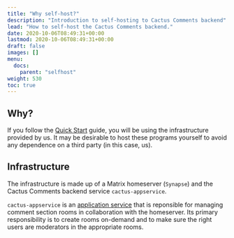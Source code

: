 ```yaml
---
title: "Why self-host?"
description: "Introduction to self-hosting to Cactus Comments backend"
lead: "How to self-host the Cactus Comments backend."
date: 2020-10-06T08:49:31+00:00
lastmod: 2020-10-06T08:49:31+00:00
draft: false
images: []
menu:
  docs:
    parent: "selfhost"
weight: 530
toc: true
---
```



## Why?

If you follow the [Quick Start](../../getting-started/quick-start) guide, you
will be using the infrastructure provided by us. It may be desirable to host
these programs yourself to avoid any dependence on a third party (in this case,
us).


## Infrastructure

The infrastructure is made up of a Matrix homeserver (`Synapse`) and the Cactus
Comments backend service `cactus-appservice`.

`cactus-appservice` is an [application
service](https://www.matrix.org/docs/guides/application-services) that is
reponsible for managing comment section rooms in collaboration with the
homeserver. Its primary responsibility is to create rooms on-demand and to make
sure the right users are moderators in the appropriate rooms.
